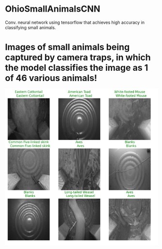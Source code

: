 # OhioSmallAnimalsCNN
Conv. neural network using tensorflow that achieves high accuracy in classifying small animals.

# Images of small animals being captured by camera traps, in which the model classifies the image as 1 of 46 various animals!
![alt text](https://github.com/rileystuartmyers/OhioSmallAnimalsCNN/blob/1b444df3d929f33e49659b8dc527711c32cf9ab1/Images/Screenshot%202025-05-11%20174304.png)

